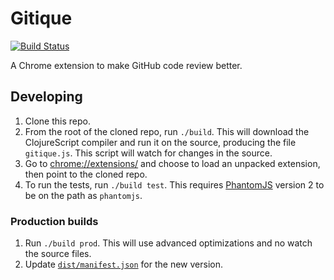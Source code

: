 # Gitique

[![Build Status](https://travis-ci.org/smcgivern/gitique.svg?branch=master)](https://travis-ci.org/smcgivern/gitique)

A Chrome extension to make GitHub code review better.

## Developing

1. Clone this repo.
2. From the root of the cloned repo, run `./build`. This will download the ClojureScript
   compiler and run it on the source, producing the file `gitique.js`. This script will
   watch for changes in the source.
3. Go to [chrome://extensions/](chrome://extensions/) and choose to load an unpacked
   extension, then point to the cloned repo.
4. To run the tests, run `./build test`. This requires [PhantomJS](http://phantomjs.org/)
   version 2 to be on the path as `phantomjs`.

### Production builds

1. Run `./build prod`. This will use advanced optimizations and no watch the source files.
2. Update [`dist/manifest.json`](dist/manifest.json) for the new version.
